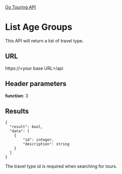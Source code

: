 [Go Touring API](GoTouringAPI.md)

# List Age Groups
This API will return a list of travel type.  


## URL
https://\<your base URL\>/api

## Header parameters
**function**: 3

## Results 
```
{
  "result": bool, 
  "data": [
    {        
        "id": integer,            
        "description": string          
    }
  ]
}
```

The travel type id is required when searching for tours.